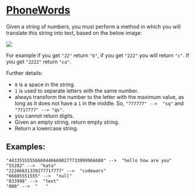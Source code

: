# [PhoneWords](https://www.codewars.com/kata/phonewords-1 "https://www.codewars.com/kata/635b8fa500fba2bef9189473")

Given a string of numbers, you must perform a method in which you will translate this string into text, based on the
below image:

![](https://upload.wikimedia.org/wikipedia/commons/thumb/7/73/Telephone-keypad2.svg/1024px-Telephone-keypad2.svg.png)

For example if you get `"22"` return `"b"`, if you get `"222"` you will return `"c"`. If you get `"2222"` return `"ca"`.

Further details:

- `0` is a space in the string.
- `1` is used to separate letters with the same number.
- always transform the number to the letter with the maximum value, as long as it does not have a `1` in the middle.
  So, `"777777" -->  "sq"` and `"7717777" --> "qs"`.
- you cannot return digits.
- Given an empty string, return empty string.
- Return a lowercase string.

## Examples:

```
"443355555566604466690277733099966688" -->  "hello how are you"
"55282" -->  "kata"
"22266631339277717777" -->  "codewars"
"66885551555" -->  "null"
"833998" -->  "text"
"000" -->  "   "
```